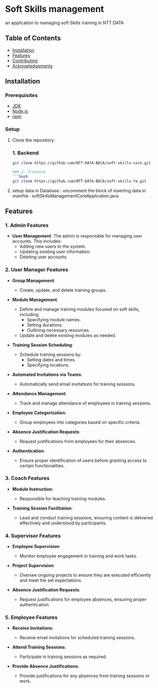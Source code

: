 # Soft Skills management

an application to managing soft Skills training in NTT DATA

## Table of Contents

- [Installation](#installation)
- [Features](#features)
- [Contributing](#contributing)
- [Acknowledgements](#acknowledgements)

## Installation

### Prerequisites

- [JDK](https://www.oracle.com/java/)
- [Node.js](https://nodejs.org/)
- [npm](https://www.npmjs.com/)

### Setup

1. Clone the repository:
   ### 1. Backend
   ```bash
   git clone https://github.com/NTT-DATA-BECA/soft-skills-core.git
   
   ### 2. Frontend
   ```bash
   git clone https://github.com/NTT-DATA-BECA/soft-skills-fe.git

1. setup data in Database :
   uncomment the block of inserting data in mainfile : softSkillsManagementCoreApplication.java

## Features 

### 1. Admin Features
- **User Management**: The admin is responsible for managing user accounts. This includes:
  - Adding new users to the system.
  - Updating existing user information.
  - Deleting user accounts.

### 2. User Manager Features
- **Group Management**: 
  - Create, update, and delete training groups.
  
- **Module Management**: 
  - Define and manage training modules focused on soft skills, including:
    - Specifying module names.
    - Setting durations.
    - Outlining necessary resources.
  - Update and delete existing modules as needed.

- **Training Session Scheduling**:
  - Schedule training sessions by:
    - Setting dates and times.
    - Specifying locations.
  
- **Automated Invitations via Teams**: 
  - Automatically send email invitations for training sessions.
  
- **Attendance Management**: 
  - Track and manage attendance of employees in training sessions.
  
- **Employee Categorization**: 
  - Group employees into categories based on specific criteria.
  
- **Absence Justification Requests**: 
  - Request justifications from employees for their absences.

- **Authentication**: 
  - Ensure proper identification of users before granting access to certain functionalities.

### 3. Coach Features
- **Module Instruction**: 
  - Responsible for teaching training modules.

- **Training Session Facilitation**: 
  - Lead and conduct training sessions, ensuring content is delivered effectively and understood by participants.

### 4. Supervisor Features
- **Employee Supervision**: 
  - Monitor employee engagement in training and work tasks.
  
- **Project Supervision**: 
  - Oversee ongoing projects to ensure they are executed efficiently and meet the set expectations.
  
- **Absence Justification Requests**: 
  - Request justifications for employee absences, ensuring proper authentication.

### 5. Employee Features
- **Receive Invitations**: 
  - Receive email invitations for scheduled training sessions.
  
- **Attend Training Sessions**: 
  - Participate in training sessions as required.
  
- **Provide Absence Justifications**: 
  - Provide justifications for any absences from training sessions or work.

